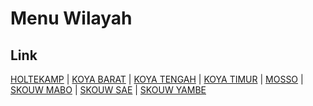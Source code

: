 # Menu Wilayah

## Link

[HOLTEKAMP](https://github.com/gigit-pemilu/pemilu-2024-91-papua/tree/main/pilpres/hitung-suara/sub/91-papua/sub/71-kota-jayapura/sub/04-muara-tami/sub/2006-holtekamp)
 | 
[KOYA BARAT](https://github.com/gigit-pemilu/pemilu-2024-91-papua/tree/main/pilpres/hitung-suara/sub/91-papua/sub/71-kota-jayapura/sub/04-muara-tami/sub/1004-koya-barat)
 | 
[KOYA TENGAH](https://github.com/gigit-pemilu/pemilu-2024-91-papua/tree/main/pilpres/hitung-suara/sub/91-papua/sub/71-kota-jayapura/sub/04-muara-tami/sub/2007-koya-tengah)
 | 
[KOYA TIMUR](https://github.com/gigit-pemilu/pemilu-2024-91-papua/tree/main/pilpres/hitung-suara/sub/91-papua/sub/71-kota-jayapura/sub/04-muara-tami/sub/1005-koya-timur)
 | 
[MOSSO](https://github.com/gigit-pemilu/pemilu-2024-91-papua/tree/main/pilpres/hitung-suara/sub/91-papua/sub/71-kota-jayapura/sub/04-muara-tami/sub/2008-mosso)
 | 
[SKOUW MABO](https://github.com/gigit-pemilu/pemilu-2024-91-papua/tree/main/pilpres/hitung-suara/sub/91-papua/sub/71-kota-jayapura/sub/04-muara-tami/sub/2001-skouw-mabo)
 | 
[SKOUW SAE](https://github.com/gigit-pemilu/pemilu-2024-91-papua/tree/main/pilpres/hitung-suara/sub/91-papua/sub/71-kota-jayapura/sub/04-muara-tami/sub/2003-skouw-sae)
 | 
[SKOUW YAMBE](https://github.com/gigit-pemilu/pemilu-2024-91-papua/tree/main/pilpres/hitung-suara/sub/91-papua/sub/71-kota-jayapura/sub/04-muara-tami/sub/2002-skouw-yambe)

